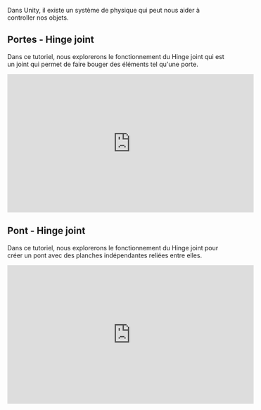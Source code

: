 Dans Unity, il existe un système de physique qui peut nous aider à controller nos objets.   



## Portes - Hinge joint

Dans ce tutoriel, nous explorerons le fonctionnement du Hinge joint qui est un joint qui permet de faire bouger des éléments tel qu'une porte. 

<iframe width="560" height="315" src="https://www.youtube.com/embed/o4wmlcrBF74?si=Q35INM4N8A0oL5-k" title="YouTube video player" frameborder="0" allow="accelerometer; autoplay; clipboard-write; encrypted-media; gyroscope; picture-in-picture; web-share" referrerpolicy="strict-origin-when-cross-origin" allowfullscreen></iframe>



## Pont - Hinge joint

Dans ce tutoriel, nous explorerons le fonctionnement du Hinge joint pour créer un pont avec des planches indépendantes reliées entre elles.   

<iframe width="560" height="315" src="https://www.youtube.com/embed/P0reCAMHNrY?si=yvQCysuL_zEggysf" title="YouTube video player" frameborder="0" allow="accelerometer; autoplay; clipboard-write; encrypted-media; gyroscope; picture-in-picture; web-share" referrerpolicy="strict-origin-when-cross-origin" allowfullscreen></iframe>
